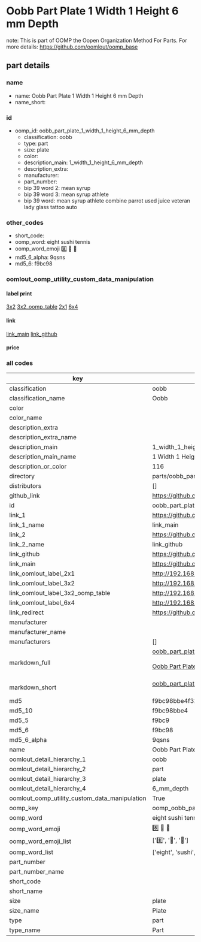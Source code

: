 # Oobb Part Plate 1 Width 1 Height 6 mm Depth  

note: This is part of OOMP the Oopen Organization Method For Parts. For more details: https://github.com/oomlout/oomp_base

##  part details
  







### name
* name: Oobb Part Plate 1 Width 1 Height 6 mm Depth
* name_short: 
### id
* oomp_id: oobb_part_plate_1_width_1_height_6_mm_depth
  * classification: oobb
  * type: part
  * size: plate
  * color: 
  * description_main: 1_width_1_height_6_mm_depth
  * description_extra: 
  * manufacturer: 
  * part_number: 
  * bip 39 word 2: mean syrup
  * bip 39 word 3: mean syrup athlete
  * bip 39 word: mean syrup athlete combine parrot used juice veteran lady glass tattoo auto

### other_codes
* short_code: 
* oomp_word: eight sushi tennis
* oomp_word_emoji :eight: :sushi: :tennis:
* md5_6_alpha: 9qsns
* md5_6: f9bc98






### oomlout_oomp_utility_custom_data_manipulation
#### label print
[3x2](http://192.168.1.245:1112/?label=oomp%209qsns)
[3x2_oomp_table](http://192.168.1.108:1112/?label=oomp%209qsns)
[2x1](http://192.168.1.242:1112/?label=oomp%209qsns)
[6x4](http://192.168.1.55:1112/?label=oomp%209qsns)    

#### link

[link_main](https://github.com/oomlout/oomlout_oomp_version_1_messy/tree/main/parts/oobb_part_plate_1_width_1_height_6_mm_depth) [link_github](https://github.com/oomlout/oomlout_oomp_version_1_messy/tree/main/parts/oobb_part_plate_1_width_1_height_6_mm_depth)                             

#### price







### all codes 
| key | value |  
| --- | --- |  
| classification | oobb |  
| classification_name | Oobb |  
| color |  |  
| color_name |  |  
| description_extra |  |  
| description_extra_name |  |  
| description_main | 1_width_1_height_6_mm_depth |  
| description_main_name | 1 Width 1 Height 6 mm Depth |  
| description_or_color | 116 |  
| directory | parts/oobb_part_plate_1_width_1_height_6_mm_depth |  
| distributors | [] |  
| github_link | https://github.com/oomlout/oomlout_oomp_part_src/tree/main/parts/oobb_part_plate_1_width_1_height_6_mm_depth |  
| id | oobb_part_plate_1_width_1_height_6_mm_depth |  
| link_1 | https://github.com/oomlout/oomlout_oomp_version_1_messy/tree/main/parts/oobb_part_plate_1_width_1_height_6_mm_depth |  
| link_1_name | link_main |  
| link_2 | https://github.com/oomlout/oomlout_oomp_version_1_messy/tree/main/parts/oobb_part_plate_1_width_1_height_6_mm_depth |  
| link_2_name | link_github |  
| link_github | https://github.com/oomlout/oomlout_oomp_version_1_messy/tree/main/parts/oobb_part_plate_1_width_1_height_6_mm_depth |  
| link_main | https://github.com/oomlout/oomlout_oomp_version_1_messy/tree/main/parts/oobb_part_plate_1_width_1_height_6_mm_depth |  
| link_oomlout_label_2x1 | http://192.168.1.242:1112/?label=oomp%209qsns |  
| link_oomlout_label_3x2 | http://192.168.1.245:1112/?label=oomp%209qsns |  
| link_oomlout_label_3x2_oomp_table | http://192.168.1.108:1112/?label=oomp%209qsns |  
| link_oomlout_label_6x4 | http://192.168.1.55:1112/?label=oomp%209qsns |  
| link_redirect | https://github.com/oomlout/oomlout_oomp_version_1_messy/tree/main/parts/oobb_part_plate_1_width_1_height_6_mm_depth |  
| manufacturer |  |  
| manufacturer_name |  |  
| manufacturers | [] |  
| markdown_full | [oobb_part_plate_1_width_1_height_6_mm_depth](none)<br>[](none)<br>[Oobb Part Plate 1 Width 1 Height 6 Mm Depth](none)<br><br> |  
| markdown_short | [oobb_part_plate_1_width_1_height_6_mm_depth](none)<br><br> |  
| md5 | f9bc98bbe4f32f1bbf5032de1c772c4e |  
| md5_10 | f9bc98bbe4 |  
| md5_5 | f9bc9 |  
| md5_6 | f9bc98 |  
| md5_6_alpha | 9qsns |  
| name | Oobb Part Plate 1 Width 1 Height 6 mm Depth |  
| oomlout_detail_hierarchy_1 | oobb |  
| oomlout_detail_hierarchy_2 | part |  
| oomlout_detail_hierarchy_3 | plate |  
| oomlout_detail_hierarchy_4 | 6_mm_depth |  
| oomlout_oomp_utility_custom_data_manipulation | True |  
| oomp_key | oomp_oobb_part_plate_1_width_1_height_6_mm_depth |  
| oomp_word | eight sushi tennis |  
| oomp_word_emoji | :eight: :sushi: :tennis: |  
| oomp_word_emoji_list | [':eight:', ':sushi:', ':tennis:'] |  
| oomp_word_list | ['eight', 'sushi', 'tennis'] |  
| part_number |  |  
| part_number_name |  |  
| short_code |  |  
| short_name |  |  
| size | plate |  
| size_name | Plate |  
| type | part |  
| type_name | Part |  
